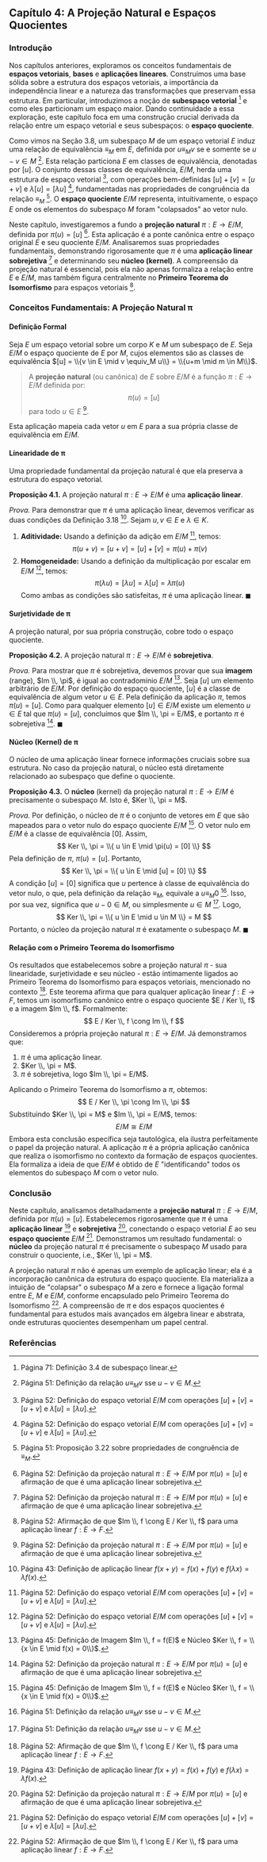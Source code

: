 ## Capítulo 4: A Projeção Natural e Espaços Quocientes

### Introdução

Nos capítulos anteriores, exploramos os conceitos fundamentais de **espaços vetoriais**, **bases** e **aplicações lineares**. Construímos uma base sólida sobre a estrutura dos espaços vetoriais, a importância da independência linear e a natureza das transformações que preservam essa estrutura. Em particular, introduzimos a noção de **subespaço vetorial** [^25] e como eles particionam um espaço maior. Dando continuidade a essa exploração, este capítulo foca em uma construção crucial derivada da relação entre um espaço vetorial e seus subespaços: o **espaço quociente**.

Como vimos na Seção 3.8, um subespaço $M$ de um espaço vetorial $E$ induz uma relação de equivalência $\equiv_M$ em $E$, definida por $u \equiv_M v$ se e somente se $u - v \in M$ [^1]. Esta relação particiona $E$ em classes de equivalência, denotadas por $[u]$. O conjunto dessas classes de equivalência, $E/M$, herda uma estrutura de espaço vetorial [^2], com operações bem-definidas $[u] + [v] = [u+v]$ e $\lambda[u] = [\lambda u]$ [^2], fundamentadas nas propriedades de congruência da relação $\equiv_M$ [^8]. O **espaço quociente** $E/M$ representa, intuitivamente, o espaço $E$ onde os elementos do subespaço $M$ foram "colapsados" ao vetor nulo.

Neste capítulo, investigaremos a fundo a **projeção natural** $\pi: E \to E/M$, definida por $\pi(u) = [u]$ [^3]. Esta aplicação é a ponte canônica entre o espaço original $E$ e seu quociente $E/M$. Analisaremos suas propriedades fundamentais, demonstrando rigorosamente que $\pi$ é uma **aplicação linear** **sobrejetiva** [^3] e determinando seu **núcleo (kernel)**. A compreensão da projeção natural é essencial, pois ela não apenas formaliza a relação entre $E$ e $E/M$, mas também figura centralmente no **Primeiro Teorema do Isomorfismo** para espaços vetoriais [^4].

### Conceitos Fundamentais: A Projeção Natural π

#### Definição Formal

Seja $E$ um espaço vetorial sobre um corpo $K$ e $M$ um subespaço de $E$. Seja $E/M$ o espaço quociente de $E$ por $M$, cujos elementos são as classes de equivalência $[u] = \\{v \in E \mid v \equiv_M u\\} = \\{u+m \mid m \in M\\}$.

> A **projeção natural** (ou canônica) de $E$ sobre $E/M$ é a função $\pi: E \to E/M$ definida por:
> $$ \pi(u) = [u] $$
> para todo $u \in E$ [^3].

Esta aplicação mapeia cada vetor $u$ em $E$ para a sua própria classe de equivalência em $E/M$.

#### Linearidade de π

Uma propriedade fundamental da projeção natural é que ela preserva a estrutura do espaço vetorial.

**Proposição 4.1.** A projeção natural $\pi: E \to E/M$ é uma **aplicação linear**.

*Prova.* Para demonstrar que $\pi$ é uma aplicação linear, devemos verificar as duas condições da Definição 3.18 [^5]. Sejam $u, v \in E$ e $\lambda \in K$.

1.  **Aditividade:** Usando a definição da adição em $E/M$ [^2], temos:
    $$ \pi(u + v) = [u + v] = [u] + [v] = \pi(u) + \pi(v) $$
2.  **Homogeneidade:** Usando a definição da multiplicação por escalar em $E/M$ [^2], temos:
    $$ \pi(\lambda u) = [\lambda u] = \lambda [u] = \lambda \pi(u) $$
Como ambas as condições são satisfeitas, $\pi$ é uma aplicação linear. $\blacksquare$

#### Surjetividade de π

A projeção natural, por sua própria construção, cobre todo o espaço quociente.

**Proposição 4.2.** A projeção natural $\pi: E \to E/M$ é **sobrejetiva**.

*Prova.* Para mostrar que $\pi$ é sobrejetiva, devemos provar que sua **imagem** (range), $Im \\, \pi$, é igual ao contradomínio $E/M$ [^6]. Seja $[u]$ um elemento arbitrário de $E/M$. Por definição do espaço quociente, $[u]$ é a classe de equivalência de algum vetor $u \in E$. Pela definição da aplicação $\pi$, temos $\pi(u) = [u]$. Como para qualquer elemento $[u] \in E/M$ existe um elemento $u \in E$ tal que $\pi(u) = [u]$, concluímos que $Im \\, \pi = E/M$, e portanto $\pi$ é sobrejetiva [^3]. $\blacksquare$

#### Núcleo (Kernel) de π

O núcleo de uma aplicação linear fornece informações cruciais sobre sua estrutura. No caso da projeção natural, o núcleo está diretamente relacionado ao subespaço que define o quociente.

**Proposição 4.3.** O **núcleo** (kernel) da projeção natural $\pi: E \to E/M$ é precisamente o subespaço $M$. Isto é, $Ker \\, \pi = M$.

*Prova.* Por definição, o núcleo de $\pi$ é o conjunto de vetores em $E$ que são mapeados para o vetor nulo do espaço quociente $E/M$ [^6]. O vetor nulo em $E/M$ é a classe de equivalência $[0]$. Assim,
$$ Ker \\, \pi = \\{ u \in E \mid \pi(u) = [0] \\} $$
Pela definição de $\pi$, $\pi(u) = [u]$. Portanto,
$$ Ker \\, \pi = \\{ u \in E \mid [u] = [0] \\} $$
A condição $[u] = [0]$ significa que $u$ pertence à classe de equivalência do vetor nulo, o que, pela definição da relação $\equiv_M$, equivale a $u \equiv_M 0$ [^1]. Isso, por sua vez, significa que $u - 0 \in M$, ou simplesmente $u \in M$ [^1]. Logo,
$$ Ker \\, \pi = \\{ u \in E \mid u \in M \\} = M $$
Portanto, o núcleo da projeção natural $\pi$ é exatamente o subespaço $M$. $\blacksquare$

#### Relação com o Primeiro Teorema do Isomorfismo

Os resultados que estabelecemos sobre a projeção natural $\pi$ - sua linearidade, surjetividade e seu núcleo - estão intimamente ligados ao Primeiro Teorema do Isomorfismo para espaços vetoriais, mencionado no contexto [^4]. Este teorema afirma que para qualquer aplicação linear $f: E \to F$, temos um isomorfismo canônico entre o espaço quociente $E / Ker \\, f$ e a imagem $Im \\, f$. Formalmente:
$$ E / Ker \\, f \cong Im \\, f $$
Consideremos a própria projeção natural $\pi: E \to E/M$. Já demonstramos que:

1.  $\pi$ é uma aplicação linear.
2.  $Ker \\, \pi = M$.
3.  $\pi$ é sobrejetiva, logo $Im \\, \pi = E/M$.

Aplicando o Primeiro Teorema do Isomorfismo a $\pi$, obtemos:
$$ E / Ker \\, \pi \cong Im \\, \pi $$
Substituindo $Ker \\, \pi = M$ e $Im \\, \pi = E/M$, temos:
$$ E / M \cong E / M $$
Embora esta conclusão específica seja tautológica, ela ilustra perfeitamente o papel da projeção natural. A aplicação $\pi$ é a própria aplicação canônica que realiza o isomorfismo no contexto da formação de espaços quocientes. Ela formaliza a ideia de que $E/M$ é obtido de $E$ "identificando" todos os elementos do subespaço $M$ com o vetor nulo.

### Conclusão

Neste capítulo, analisamos detalhadamente a **projeção natural** $\pi: E \to E/M$, definida por $\pi(u) = [u]$. Estabelecemos rigorosamente que $\pi$ é uma **aplicação linear** [^5] e **sobrejetiva** [^3], conectando o espaço vetorial $E$ ao seu **espaço quociente** $E/M$ [^2]. Demonstramos um resultado fundamental: o **núcleo** da projeção natural $\pi$ é precisamente o subespaço $M$ usado para construir o quociente, i.e., $Ker \\, \pi = M$.

A projeção natural $\pi$ não é apenas um exemplo de aplicação linear; ela é a incorporação canônica da estrutura do espaço quociente. Ela materializa a intuição de "colapsar" o subespaço $M$ a zero e fornece a ligação formal entre $E$, $M$ e $E/M$, conforme encapsulado pelo Primeiro Teorema do Isomorfismo [^4]. A compreensão de $\pi$ e dos espaços quocientes é fundamental para estudos mais avançados em álgebra linear e abstrata, onde estruturas quocientes desempenham um papel central.

### Referências

[^1]: Página 51: Definição da relação $u \equiv_M v$ sse $u - v \in M$.
[^2]: Página 52: Definição do espaço vetorial $E/M$ com operações $[u] + [v] = [u + v]$ e $\lambda[u] = [\lambda u]$.
[^3]: Página 52: Definição da projeção natural $\pi: E \to E/M$ por $\pi(u) = [u]$ e afirmação de que é uma aplicação linear sobrejetiva.
[^4]: Página 52: Afirmação de que $Im \\, f \cong E / Ker \\, f$ para uma aplicação linear $f: E \to F$.
[^5]: Página 43: Definição de aplicação linear $f(x + y) = f(x) + f(y)$ e $f(\lambda x) = \lambda f(x)$.
[^6]: Página 45: Definição de Imagem $Im \\, f = f(E)$ e Núcleo $Ker \\, f = \\{x \in E \mid f(x) = 0\\}$.
[^7]: Página 45: Proposição 3.18 sobre propriedades de aplicações lineares e bases. (Menos direto, mas contextualiza surjetividade).
[^8]: Página 51: Proposição 3.22 sobre propriedades de congruência de $\equiv_M$.
[^25]: Página 71: Definição 3.4 de subespaço linear.

<!-- END -->